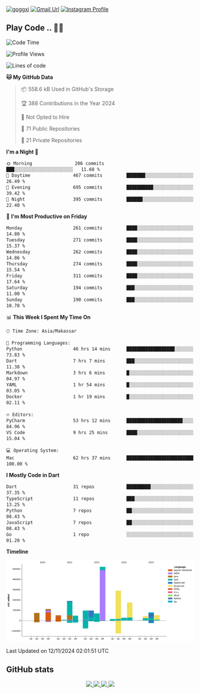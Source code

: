 [![goggxi](https://img.shields.io/badge/Portofolio-Goggxi-orange)](https://goggxi.github.io)
[![Gmail Url](https://img.shields.io/twitter/url?label=Goggxi@gmail.com&logo=gmail&style=social&url=http%3A%2F%2Fmailto%3Acontact.Goggxi@gmail.com)](mailto:Goggxi@gmail.com) [![Instagram Profile](https://img.shields.io/twitter/url?label=moh_rifkan&logo=instagram&style=social&url=https://www.instagram.com/moh_rifkan/)](https://www.instagram.com/moh_rifkan/)

## Play Code .. 💬🚀

<!-- [![Moh Rifkan GitHub stats](https://github-readme-stats.vercel.app/api?username=goggxi&count_private=true&show_icons=true&theme=dracula&custom_title=Goggxi%20Statistic%20🚀)](https://github.com/goggxi/goggxi)

[![Top Langs](https://github-readme-stats.vercel.app/api/top-langs/?username=goggxi&langs_count=8&layout=compact&show_icons=true&theme=dracula)](https://github.com/goggxi/goggxi) -->

<!--START_SECTION:waka-->
![Code Time](http://img.shields.io/badge/Code%20Time-3%2C560%20hrs%2010%20mins-blue)

![Profile Views](http://img.shields.io/badge/Profile%20Views-3-blue)

![Lines of code](https://img.shields.io/badge/From%20Hello%20World%20I%27ve%20Written-1.9%20million%20lines%20of%20code-blue)

**🐱 My GitHub Data** 

> 📦 558.6 kB Used in GitHub's Storage 
 > 
> 🏆 388 Contributions in the Year 2024
 > 
> 🚫 Not Opted to Hire
 > 
> 📜 71 Public Repositories 
 > 
> 🔑 21 Private Repositories 
 > 
**I'm a Night 🦉** 

```text
🌞 Morning                206 commits         ███░░░░░░░░░░░░░░░░░░░░░░   11.68 % 
🌆 Daytime                467 commits         ███████░░░░░░░░░░░░░░░░░░   26.49 % 
🌃 Evening                695 commits         ██████████░░░░░░░░░░░░░░░   39.42 % 
🌙 Night                  395 commits         ██████░░░░░░░░░░░░░░░░░░░   22.40 % 
```
📅 **I'm Most Productive on Friday** 

```text
Monday                   261 commits         ████░░░░░░░░░░░░░░░░░░░░░   14.80 % 
Tuesday                  271 commits         ████░░░░░░░░░░░░░░░░░░░░░   15.37 % 
Wednesday                262 commits         ████░░░░░░░░░░░░░░░░░░░░░   14.86 % 
Thursday                 274 commits         ████░░░░░░░░░░░░░░░░░░░░░   15.54 % 
Friday                   311 commits         ████░░░░░░░░░░░░░░░░░░░░░   17.64 % 
Saturday                 194 commits         ███░░░░░░░░░░░░░░░░░░░░░░   11.00 % 
Sunday                   190 commits         ███░░░░░░░░░░░░░░░░░░░░░░   10.78 % 
```


📊 **This Week I Spent My Time On** 

```text
🕑︎ Time Zone: Asia/Makassar

💬 Programming Languages: 
Python                   46 hrs 14 mins      ██████████████████░░░░░░░   73.83 % 
Dart                     7 hrs 7 mins        ███░░░░░░░░░░░░░░░░░░░░░░   11.38 % 
Markdown                 3 hrs 6 mins        █░░░░░░░░░░░░░░░░░░░░░░░░   04.97 % 
YAML                     1 hr 54 mins        █░░░░░░░░░░░░░░░░░░░░░░░░   03.05 % 
Docker                   1 hr 19 mins        █░░░░░░░░░░░░░░░░░░░░░░░░   02.11 % 

🔥 Editors: 
PyCharm                  53 hrs 12 mins      █████████████████████░░░░   84.96 % 
VS Code                  9 hrs 25 mins       ████░░░░░░░░░░░░░░░░░░░░░   15.04 % 

💻 Operating System: 
Mac                      62 hrs 37 mins      █████████████████████████   100.00 % 
```

**I Mostly Code in Dart** 

```text
Dart                     31 repos            █████████░░░░░░░░░░░░░░░░   37.35 % 
TypeScript               11 repos            ███░░░░░░░░░░░░░░░░░░░░░░   13.25 % 
Python                   7 repos             ██░░░░░░░░░░░░░░░░░░░░░░░   08.43 % 
JavaScript               7 repos             ██░░░░░░░░░░░░░░░░░░░░░░░   08.43 % 
Go                       1 repo              ░░░░░░░░░░░░░░░░░░░░░░░░░   01.20 % 
```



**Timeline**

![Lines of Code chart](https://raw.githubusercontent.com/Goggxi/Goggxi/main/assets/bar_graph.png)


 Last Updated on 12/11/2024 02:01:51 UTC
<!--END_SECTION:waka-->

## GitHub stats

<p align="center">
  <a href="https://github.com/goggxi">
    <img src="http://github-profile-summary-cards.vercel.app/api/cards/profile-details?username=goggxi&theme=transparent" />
  </a>
  <a href="https://github.com/goggxi">
    <img src="https://github-readme-streak-stats.herokuapp.com/?user=goggxi&hide_border=true&card_width=338&theme=transparent" />
  </a>
  <a href="https://github.com/goggxi">
    <img src="http://github-profile-summary-cards.vercel.app/api/cards/stats?username=goggxi&theme=transparent" />
  </a>
  <a href="https://github.com/goggxi">
    <img src="https://github-readme-stats.vercel.app/api/top-langs/?username=goggxi&langs_count=10&exclude_repo=&hide=c,makefile,html,css,sass,nix,nunjucks,tsql,dockerfile,shell&card_width=699&hide_border=true&theme=transparent" />
  </a>
  <!-- <br/>
  <a href="https://github.com/goggxi">
    <img src="https://komarev.com/ghpvc/?username=goggxi&color=blue&style=flat" />
  </a> -->
</p>
